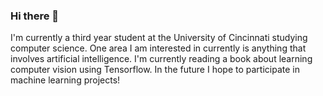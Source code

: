 ### Hi there 👋
I'm currently a third year student at the University of Cincinnati studying computer science. One area I am interested in currently is anything that involves artificial intelligence. I'm currently reading a book about learning computer vision using Tensorflow. In the future I hope to participate in machine learning projects! 



<!--
**johnwparks03/johnwparks03** is a ✨ _special_ ✨ repository because its `README.md` (this file) appears on your GitHub profile.

Here are some ideas to get you started:

- 🔭 I’m currently working on ...
- 🌱 I’m currently learning ...
- 👯 I’m looking to collaborate on ...
- 🤔 I’m looking for help with ...
- 💬 Ask me about ...
- 📫 How to reach me: ...
- 😄 Pronouns: ...
- ⚡ Fun fact: ...
-->

